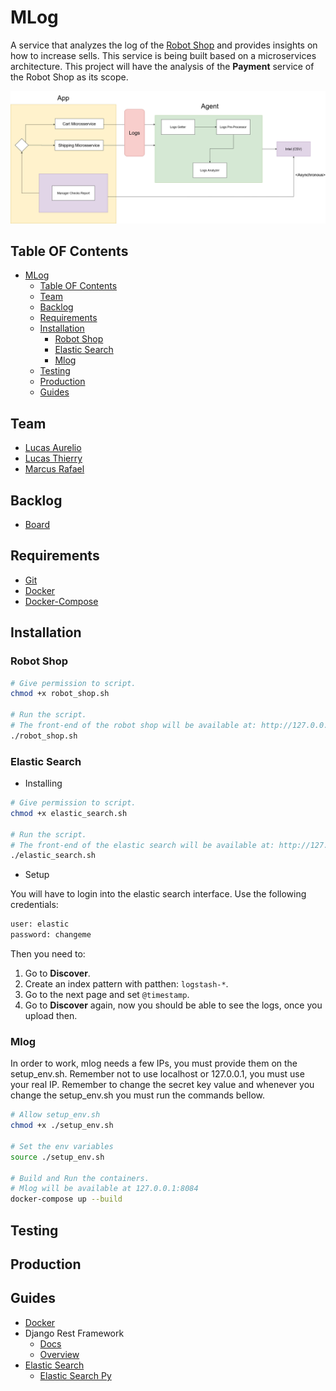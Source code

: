 # MLog

A service that analyzes the log of the [Robot Shop](https://github.com/instana/robot-shop) and provides insights on how to increase sells.
This service is being built based on a microservices architecture.
This project will have the analysis of the **Payment** service of the Robot Shop as its scope.

![alt text](media/diagram.png?raw=true)

## Table OF Contents

- [MLog](#mlog)
  - [Table OF Contents](#table-of-contents)
  - [Team](#team)
  - [Backlog](#backlog)
  - [Requirements](#requirements)
  - [Installation](#installation)
    - [Robot Shop](#robot-shop)
    - [Elastic Search](#elastic-search)
    - [Mlog](#mlog-1)
  - [Testing](#testing)
  - [Production](#production)
  - [Guides](#guides)

## Team

- [Lucas Aurelio](https://github.com/lucas625)
- [Lucas Thierry](https://github.com/lucasthierry)
- [Marcus Rafael](https://github.com/marcusrafael)

## Backlog

- [Board](https://trello.com/invite/b/gBPAZXzy/567892ba668b70a6f3a84c1ad4a84c62/projeto-microservice)

## Requirements

- [Git](https://git-scm.com/book/en/v2/Getting-Started-Installing-Git)
- [Docker](https://www.docker.com/)
- [Docker-Compose](https://docs.docker.com/compose/install/)

## Installation

### Robot Shop

```sh
# Give permission to script.
chmod +x robot_shop.sh

# Run the script.
# The front-end of the robot shop will be available at: http://127.0.0.1:8080/
./robot_shop.sh
```

### Elastic Search

- Installing

```sh
# Give permission to script.
chmod +x elastic_search.sh

# Run the script.
# The front-end of the elastic search will be available at: http://127.0.0.1:5601/
./elastic_search.sh
```

- Setup

You will have to login into the elastic search interface. Use the following credentials:

```txt
user: elastic
password: changeme
```

Then you need to:

1. Go to **Discover**.
2. Create an index pattern with patthen: `logstash-*`.
3. Go to the next page and set `@timestamp`.
4. Go to **Discover** again, now you should be able to see the logs, once you upload then.

### Mlog

In order to work, mlog needs a few IPs, you must provide them on the setup_env.sh. Remember not to use localhost or 127.0.0.1, you must use your real IP.
Remember to change the secret key value and whenever you change the setup_env.sh you must run the commands bellow.

```sh
# Allow setup_env.sh
chmod +x ./setup_env.sh

# Set the env variables
source ./setup_env.sh

# Build and Run the containers.
# Mlog will be available at 127.0.0.1:8084
docker-compose up --build
```

## Testing

## Production

## Guides

- [Docker](https://docs.docker.com/get-started/)
- Django Rest Framework
  - [Docs](https://www.django-rest-framework.org/)
  - [Overview](http://www.cdrf.co/)
- [Elastic Search](https://github.com/deviantony/docker-elk)
  - [Elastic Search Py](https://github.com/elastic/elasticsearch-py)
